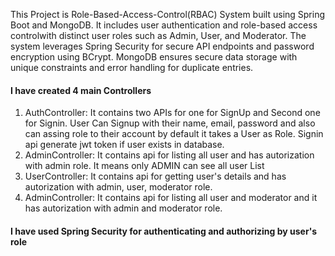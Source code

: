 
<p>This Project is Role-Based-Access-Control(RBAC) System built using Spring Boot and MongoDB. It includes user authentication and role-based access controlwith distinct user roles such as Admin, User, and Moderator. The system leverages Spring Security for secure API endpoints and password encryption using BCrypt. MongoDB ensures secure data storage with unique constraints and error handling for duplicate entries.</p>

<h4>I have created 4 main Controllers</h2>
<ol>
  <li>AuthController: It contains two APIs for one for SignUp and Second one for Signin. User Can Signup with their name, email, password and also can assing role to their account by default it takes a User as Role.
  Signin api generate jwt token if user exists in database.
  </li>
  <li>
    AdminController: It contains api for listing all user and has autorization with admin role. It means only ADMIN can see all user List
  </li>
  <li>
    UserController: It contains api for getting   user's details and has autorization with admin, user, moderator role.
  </li>
  <li>
    AdminController: It contains api for listing all user and moderator and it has autorization with admin and moderator role.
  </li>
  
</ol>

<h4>I have used Spring Security for authenticating and authorizing by user's role</h4>



